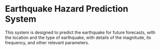 # Earthquake Hazard Prediction System

This system is designed to predict the earthquake for future forecasts, with the location and the type of earthquake, with details of the magnitude, its frequency, and other relevant parameters.
